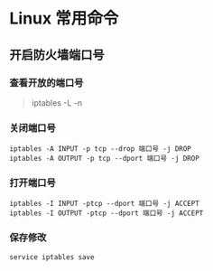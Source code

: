 # Linux 常用命令

## 开启防火墙端口号

### 查看开放的端口号
> iptables -L -n

### 关闭端口号
```
iptables -A INPUT -p tcp --drop 端口号 -j DROP
iptables -A OUTPUT -p tcp --dport 端口号 -j DROP
```

### 打开端口号
```
iptables -I INPUT -ptcp --dport 端口号 -j ACCEPT
iptables -I OUTPUT -ptcp --dport 端口号 -j ACCEPT
```

### 保存修改
```
service iptables save
```
